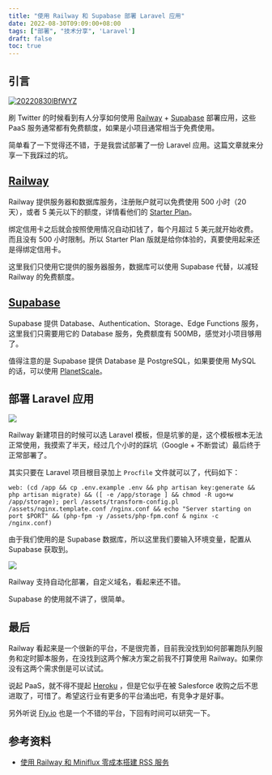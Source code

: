 ```yaml
---
title: "使用 Railway 和 Supabase 部署 Laravel 应用"
date: 2022-08-30T09:09:00+08:00
tags: ["部署", "技术分享", 'Laravel']
draft: false
toc: true
---
```


## 引言

[![20220830lBfWYZ](https://blog-1251237404.cos.ap-guangzhou.myqcloud.com/20220830lBfWYZ.png)](https://twitter.com/novoreorx/status/1557713528609714176)

刷 Twitter 的时候看到有人分享如何使用 [Railway](https://railway.app?referralCode=HI0KtP) + [Supabase](https://supabase.com/) 部署应用，这些 PaaS 服务通常都有免费额度，如果是小项目通常相当于免费使用。

简单看了一下觉得还不错，于是我尝试部署了一份 Laravel 应用。这篇文章就来分享一下我踩过的坑。

<!--more-->

## [Railway](https://railway.app?referralCode=HI0KtP) 

Railway 提供服务器和数据库服务，注册账户就可以免费使用 500 小时（20 天），或者 5 美元以下的额度，详情看他们的 [Starter Plan](https://docs.railway.app/reference/plans#starter-plan)。

绑定信用卡之后就会按照使用情况自动扣钱了，每个月超过 5 美元就开始收费。而且没有 500 小时限制。所以 Starter Plan 版就是给你体验的，真要使用起来还是得绑定信用卡。

这里我们只使用它提供的服务器服务，数据库可以使用 Supabase 代替，以减轻 Railway 的免费额度。

## [Supabase](https://supabase.com/)

Supabase 提供 Database、Authentication、Storage、Edge Functions 服务，这里我们只需要用它的 Database 服务，免费额度有 500MB，感觉对小项目够用了。

值得注意的是 Supabase 提供 Database 是 PostgreSQL，如果要使用 MySQL 的话，可以使用 [PlanetScale](https://planetscale.com/)。

## 部署 Laravel 应用

![](https://blog-1251237404.cos.ap-guangzhou.myqcloud.com/202208301hLOM8.png)

Railway 新建项目的时候可以选 Laravel 模板，但是坑爹的是，这个模板根本无法正常使用，我摸索了半天，经过几个小时的踩坑（Google + 不断尝试）最后终于正常部署了。

其实只要在 Laravel 项目根目录加上 `Procfile` 文件就可以了，代码如下：

```
web: (cd /app && cp .env.example .env && php artisan key:generate && php artisan migrate) && ([ -e /app/storage ] && chmod -R ugo+w /app/storage); perl /assets/transform-config.pl /assets/nginx.template.conf /nginx.conf && echo "Server starting on port $PORT" && (php-fpm -y /assets/php-fpm.conf & nginx -c /nginx.conf)
```

由于我们使用的是 Supabase 数据库，所以这里我们要输入环境变量，配置从 Supabase 获取到。

![](https://blog-1251237404.cos.ap-guangzhou.myqcloud.com/202208304wQKFo.png)

Railway 支持自动化部署，自定义域名，看起来还不错。

Supabase 的使用就不讲了，很简单。

## 最后

Railway 看起来是一个很新的平台，不是很完善，目前我没找到如何部署跑队列服务和定时脚本服务，在没找到这两个解决方案之前我不打算使用 Railway。如果你没有这两个需求倒是可以试试。

说起 PaaS，就不得不提起 [Heroku](https://www.heroku.com/) ，但是它似乎在被 Salesforce 收购之后不思进取了，可惜了。希望这行业有更多的平台涌出吧，有竞争才是好事。

另外听说 [Fly.io](https://fly.io/) 也是一个不错的平台，下回有时间可以研究一下。

## 参考资料

- [使用 Railway 和 Miniflux 零成本搭建 RSS 服务](https://blog.cysi.me/2022/05/build-miniflux-rss-on-railway.html)

